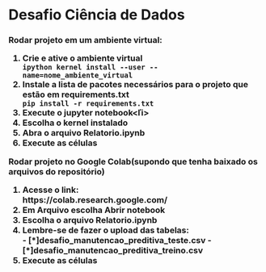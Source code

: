 # Desafio Ciência de Dados

<h3>
Rodar projeto em um ambiente virtual:
  <ol>
    <li>Crie e ative o ambiente virtual</li>
    <code>ipython kernel install --user --name=nome_ambiente_virtual </code>
    <li>Instale a lista de pacotes necessários para o projeto que estão em requirements.txt</li>
    <code>pip install -r requirements.txt</code>
    <li>Execute o jupyter notebook<ľi>
    <li>Escolha o kernel instalado</li>
    <li>Abra o arquivo Relatorio.ipynb</li>
    <li>Execute as células</li>
  </ol>
Rodar projeto no Google Colab(supondo que tenha baixado os arquivos do repositório)
  <ol>
    <li>Acesse o link:</li>
    <link>https://colab.research.google.com/</link>
    <li>Em Arquivo escolha Abrir notebook</li>
    <li>Escolha o arquivo Relatorio.ipynb</li>
    <li>Lembre-se de fazer o upload das tabelas:</li>
      - [*]desafio_manutencao_preditiva_teste.csv
      - [*]desafio_manutencao_preditiva_treino.csv
    <li>Execute as células</li>
  </ol>
</h3>
